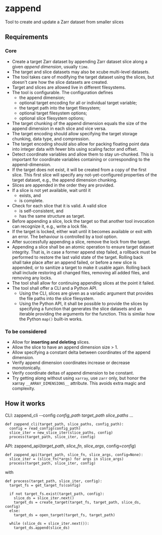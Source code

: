 # zappend

Tool to create and update a Zarr dataset from smaller slices

## Requirements

### Core

* Create a target Zarr dataset by appending Zarr dataset slice along a 
  given *append dimension*, usually `time`.
* The target and slice datasets may also be xcube multi-level datasets. 
* The tool takes care of modifying the target dataset using the slices,
  but doesn't care how the slice datasets are created.
* Target and slices are allowed live in different filesystems.
* The tool is configurable. The configuration defines 
  - the append dimension;
  - optional target encoding for all or individual target variable;
  - the target path into the target filesystem;
  - optional target filesystem options;
  - optional slice filesystem options;
* The target chunking of the append dimension equals the size of the append 
  dimension in each slice and vice versa. 
* The target encoding should allow specifying the target storage chunking, 
  data type, and compression. 
* The target encoding should also allow for packing floating point data into 
  integer data with fewer bits using scaling factor and offset.
* Detect coordinate variables and allow them to stay un-chunked.
  This is important for coordinate variables containing or corresponding 
  to the append-dimension.
* If the target does not exist, it will be created from a copy of the first 
  slice. This first slice will specify any not-yet-configured properties
  of the target dataset, e.g., the append dimension chunking.
* Slices are appended in the order they are provided.
* If a slice is not yet available, wait until it 
  - exists, and
  - is complete.
* Check for each slice that it is valid. A valid slice
  - is self-consistent, and
  - has the same structure as target.
* Before appending a slice, lock the target so that another tool invocation 
  can recognize it, e.g., write a lock file.
* If the target is locked, either wait until it becomes available or exit 
  with an error. The behaviour is controlled by a tool option.
* After successfully appending a slice, remove the lock from the target.
* Appending a slice shall be an atomic operation to ensure target dataset 
  integrity. That is, in case a former append step failed, a rollback must
  be performed to restore the last valid state of the target. Rolling back  
  shall take place after an append failed, or before a new slice is appended,
  or to sanitize a target to make it usable again. Rolling back shall 
  include restoring all changed files, removing all added files, 
  and removing any locks. 
* The tool shall allow for continuing appending slices at the point
  it failed.
* The tool shall offer a CLI and a Python API.
  - Using the CLI, slices are given as a variadic argument that provides the 
    file paths into the slice filesystem.
  - Using the Python API, it shall be possible to provide the slices by 
    specifying a function that generates the slice datasets and an
    iterable providing the arguments for the function.
    This is similar how the Python `map()` built-in works.

### To be considered

* Allow for **inserting and deleting** slices.
* Allow the slice to have an append dimension size > 1. 
* Allow specifying a constant delta between coordinates of the
  append dimension.
* Verify append dimension coordinates increase or decrease monotonically. 
* Verify coordinate deltas of append dimension to be constant. 
* Try getting along without using `xarray`, use `zarr` only,
  but honor the xarray `__ARRAY_DIMENSIONS__` attribute. 
  This avoids extra magic and complexity. 

## How it works

CLI: zappend_cli --config *config_path* *target_path* *slice_paths* ...

```
def zappend_cli(target_path, slice_paths, config_path):
  config = read_config(config_path)
  slice_iter = new_slice_iter(slice_paths, config)
  process(target_path, slice_iter, config)
```

API: zappend_api(*target_path*, *slice_fn*, *slice_args*, config=*config*)

```
def zappend_api(target_path, slice_fn, slice_args, config=None):
  slice_iter = (slice_fn(*args) for args in slice_args)
  process(target_path, slice_iter, config)
```

with

```
def process(target_path, slice_iter, config):
  target_fs = get_target_fs(config)
  
  if not target_fs.exist(target_path, config):
    slice_ds = slice_iter.next()
    target_ds = create_target(target_fs, target_path, slice_ds, config)
  else:
    target_ds = open_target(target_fs, target_path)
     
  while (slice_ds = slice_iter.next()):
    target_ds.append(slice_ds)
```


